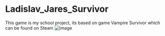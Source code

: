 # Ladislav_Jares_Survivor
This game is my school project, its based on game Vampire Survivor which can be found on Steam
![image](https://user-images.githubusercontent.com/92729431/235222254-5722d852-d3e6-4133-8ded-74a9045bdadc.png)
